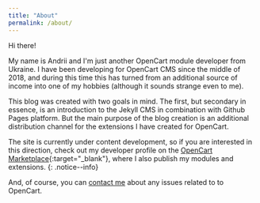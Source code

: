 ```yaml
---
title: "About"
permalink: /about/
---
```


Hi there!

My name is Andrii and I'm just another OpenCart module developer from Ukraine. I have been developing for OpenCart CMS since the middle of 2018, and during this time this has turned from an additional source of income into one of my hobbies (although it sounds strange even to me).

This blog was created with two goals in mind. The first, but secondary in essence, is an introduction to the Jekyll CMS in combination with Github Pages platform. But the main purpose of the blog creation is an additional distribution channel for the extensions I have created for OpenCart.

The site is currently under content development, so if you are interested in this direction, check out my developer profile on the [OpenCart Marketplace](https://www.opencart.com/index.php?route=marketplace/extension&filter_member=ocmod.space){:target="_blank"}, where I also publish my modules and extensions.
{: .notice--info}

And, of course, you can [contact me](/contact/) about any issues related to to OpenCart.
